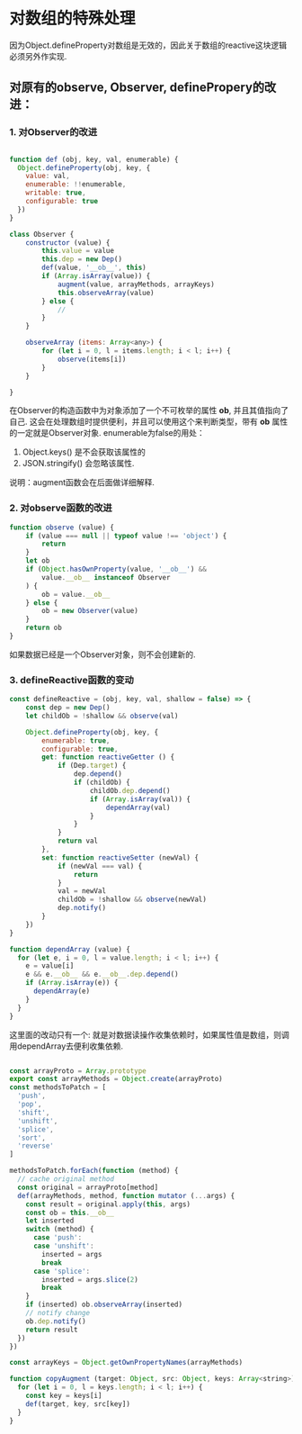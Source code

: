 # 对数组的特殊处理

因为Object.defineProperty对数组是无效的，因此关于数组的reactive这块逻辑必须另外作实现.

## 对原有的observe, Observer, definePropery的改进：

### 1. 对Observer的改进
```js

function def (obj, key, val, enumerable) {
  Object.defineProperty(obj, key, {
    value: val,
    enumerable: !!enumerable,
    writable: true,
    configurable: true
  })
}

class Observer {
    constructor (value) {
        this.value = value
        this.dep = new Dep()
        def(value, '__ob__', this)
        if (Array.isArray(value)) {
            augment(value, arrayMethods, arrayKeys)
            this.observeArray(value)
        } else {
            // 
        }
    }

    observeArray (items: Array<any>) {
        for (let i = 0, l = items.length; i < l; i++) {
            observe(items[i])
        }
    }

}
```
在Observer的构造函数中为对象添加了一个不可枚举的属性 __ob__, 并且其值指向了自己.
这会在处理数组时提供便利，并且可以使用这个来判断类型，带有 __ob__ 属性的一定就是Observer对象.
enumerable为false的用处：
1. Object.keys() 是不会获取该属性的
2. JSON.stringify() 会忽略该属性.



说明：augment函数会在后面做详细解释.

### 2. 对observe函数的改进
```js
function observe (value) {
    if (value === null || typeof value !== 'object') {
        return
    }
    let ob
    if (Object.hasOwnProperty(value, '__ob__') &&
        value.__ob__ instanceof Observer
    ) {
        ob = value.__ob__
    } else {
        ob = new Observer(value)
    }
    return ob
}
```
如果数据已经是一个Observer对象，则不会创建新的.

### 3. defineReactive函数的变动
```js
const defineReactive = (obj, key, val, shallow = false) => {
    const dep = new Dep()
    let childOb = !shallow && observe(val)

    Object.defineProperty(obj, key, {
        enumerable: true,
        configurable: true,
        get: function reactiveGetter () {
            if (Dep.target) {
                dep.depend()
                if (childOb) {
                    childOb.dep.depend()
                    if (Array.isArray(val)) {
                        dependArray(val)
                    }
                }
            }
            return val
        },
        set: function reactiveSetter (newVal) {
            if (newVal === val) {
                return
            }
            val = newVal
            childOb = !shallow && observe(newVal)
            dep.notify()
        }
    })
}

function dependArray (value) {
  for (let e, i = 0, l = value.length; i < l; i++) {
    e = value[i]
    e && e.__ob__ && e.__ob__.dep.depend()
    if (Array.isArray(e)) {
      dependArray(e)
    }
  }
}

```
这里面的改动只有一个:
就是对数据读操作收集依赖时，如果属性值是数组，则调用dependArray去便利收集依赖.




```js

const arrayProto = Array.prototype
export const arrayMethods = Object.create(arrayProto)
const methodsToPatch = [
  'push',
  'pop',
  'shift',
  'unshift',
  'splice',
  'sort',
  'reverse'
]

methodsToPatch.forEach(function (method) {
  // cache original method
  const original = arrayProto[method]
  def(arrayMethods, method, function mutator (...args) {
    const result = original.apply(this, args)
    const ob = this.__ob__
    let inserted
    switch (method) {
      case 'push':
      case 'unshift':
        inserted = args
        break
      case 'splice':
        inserted = args.slice(2)
        break
    }
    if (inserted) ob.observeArray(inserted)
    // notify change
    ob.dep.notify()
    return result
  })
})

const arrayKeys = Object.getOwnPropertyNames(arrayMethods)

function copyAugment (target: Object, src: Object, keys: Array<string>) {
  for (let i = 0, l = keys.length; i < l; i++) {
    const key = keys[i]
    def(target, key, src[key])
  }
}












```
